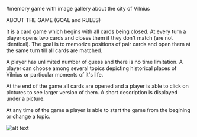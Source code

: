 #memory game with image gallery about the city of Vilnius


ABOUT THE GAME (GOAL and RULES)

It is a card game which begins with all cards being closed. At every turn a player opens two cards and closes them if they don't 
match (are not identical). 
The goal is to memorize positions of pair cards and open them at the same turn till all cards are matched. 

A player has unlimited number of guess and there is no time limitation. A player can choose among several topics depicting 
historical places of Vilnius or particular moments of it's life. 

At the end of the game all cards are opened and a player is able to click on pictures to see larger version of them. 
A short description is displayed under a picture.

At any time of the game a player is able to start the game from the begining or change a topic. 

![alt text](https://raw.githubusercontent.com/justinajur/memory-game-with-image-gallery/branch/path/to/saurer.jpg)







